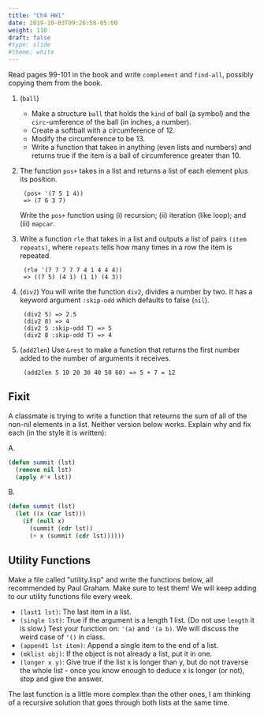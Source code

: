 ```yaml
---
title: "Ch4 HW1"
date: 2019-10-03T09:26:58-05:00
weight: 110
draft: false
#type: slide
#theme: white
---
```


Read pages 99-101 in the book and write `complement` and `find-all`,
possibly copying them from the book.

1. (`ball`)

   * Make a structure `ball` that holds the `kind` of ball (a symbol)
   and the `circ`-umference of the ball (in inches, a number). 
   * Create a softball with a circumference of 12.
   * Modify the circumference to be 13.
   * Write a function that takes in anything (even lists and numbers)
     and returns true if the item is a ball of circumference greater
     than 10.

2. The function `pos+` takes in a list and returns a list of each
   element plus its position.
   
        (pos+ '(7 5 1 4))
        => (7 6 3 7)

     Write the `pos+` function using (i) recursion; (ii) iteration
     (like loop); and
     (iii) `mapcar`.

3. Write a function `rle` that takes in a list and outputs a list of
   pairs `(item repeats)`, where `repeats` tells how many times in a
   row the item is repeated.
   
        (rle '(7 7 7 7 7 4 1 4 4 4))
        => ((7 5) (4 1) (1 1) (4 3))

4. (`div2`) You will write the function `div2`, divides a number by
   two. It has a keyword argument `:skip-odd` which defaults to false
   (`nil`). 
   
        (div2 5) => 2.5
        (div2 8) => 4
        (div2 5 :skip-odd T) => 5
        (div2 8 :skip-odd T) => 4

5. (`add2len`) Use `&rest` to make a function that returns the first
   number added to the number of arguments it receives.
   
        (add2len 5 10 20 30 40 50 60) => 5 + 7 = 12        

## Fixit

A classmate is trying to write a function that reteurns the sum of all
of the non-nil elements in a list. Neither version below
works. Explain why and fix each (in the style it is written):

A.

```lisp
(defun summit (lst)
  (remove nil lst)
  (apply #'+ lst))
```

B.

```lisp
(defun summit (lst)
  (let ((x (car lst)))
    (if (null x)
      (summit (cdr lst))
      (+ x (summit (cdr lst))))))
```


## Utility Functions

Make a file called "utility.lisp" and write the functions below, all
recommended by Paul Graham. Make sure to test them! We will keep adding to our utility functions file every week. 

* `(last1 lst)`: The last item in a list.
* `(single lst)`: True if the argument is a length 1 list. (Do not use
  `length` it is slow.) Test your function on: `'(a)` and `'(a
  b)`. We will discuss the weird case of `'()` in class.
* `(append1 lst item)`: Append a single item to the end of a list.
* `(mklist obj)`: If the object is not already a list, put it in one.
* `(longer x y)`: Give true if the list x is longer than y, but do not traverse the whole list - once you know enough to deduce x is longer (or not), stop and give the answer.

The last function is a little more complex than the other
ones, I am thinking of a recursive solution that goes through both
lists at the same time.
